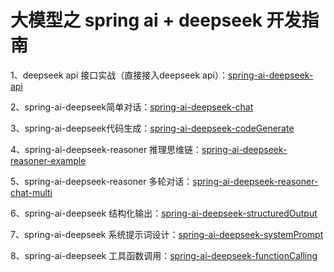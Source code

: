 
# **大模型之 spring ai + deepseek 开发指南**

1、deepseek api 接口实战（直接接入deepseek api）：[spring-ai-deepseek-api](spring-ai-deepseek-api)

2、spring-ai-deepseek简单对话：[spring-ai-deepseek-chat](spring-ai-deepseek-chat)

3、spring-ai-deepseek代码生成：[spring-ai-deepseek-codeGenerate](spring-ai-deepseek-codeGenerate)

4、spring-ai-deepseek-reasoner 推理思维链：[spring-ai-deepseek-reasoner-example](spring-ai-deepseek-reasoner-example)

5、spring-ai-deepseek-reasoner 多轮对话：[spring-ai-deepseek-reasoner-chat-multi](spring-ai-deepseek-reasoner-chat-multi)

6、spring-ai-deepseek 结构化输出：[spring-ai-deepseek-structuredOutput](spring-ai-deepseek-structuredOutput)

7、spring-ai-deepseek 系统提示词设计：[spring-ai-deepseek-systemPrompt](spring-ai-deepseek-systemPrompt)

8、spring-ai-deepseek 工具函数调用：[spring-ai-deepseek-functionCalling](spring-ai-deepseek-functionCalling)
